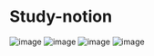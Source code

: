 # Study-notion

![image](https://github.com/VoodooIsT/Study-notion/assets/123153724/2cc5373d-9c24-4823-85ed-3e9e23e4b244)
![image](https://github.com/VoodooIsT/Study-notion/assets/123153724/29e8d121-76ad-4823-88eb-05303c895233)
![image](https://github.com/VoodooIsT/Study-notion/assets/123153724/2f5abfb9-c43f-4186-bc79-fecfe23a9935)
![image](https://github.com/VoodooIsT/Study-notion/assets/123153724/7c7f46ce-0d23-4804-b574-d59fe62d173e)
